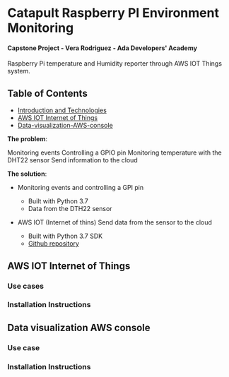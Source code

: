# Catapult Raspberry PI Environment Monitoring
#### Capstone Project - Vera Rodriguez - Ada Developers' Academy
Raspberry Pi temperature and Humidity reporter through AWS IOT Things system.

## Table of Contents

* [Introduction and Technologies](#Introduction-and-Technologies)
* [AWS IOT Internet of Things](#AWS-IOT-Internet-of-Things)
* [Data-visualization-AWS-console](#)

**The problem**: 

Monitoring events
Controlling a GPIO pin
Monitoring temperature with the DHT22 sensor
Send information to the cloud

**The solution**: 
    
  * Monitoring events and controlling a GPI pin
    * Built with Python 3.7 
    * Data from the DTH22 sensor
    
  * AWS IOT (Internet of thins) Send data from the sensor to the cloud
    * Built with Python 3.7 SDK 
    * [Github repository](https://github.com/aws/aws-iot-device-sdk-python-v2)


## AWS IOT Internet of Things

### Use cases

### Installation Instructions

## Data visualization AWS console

### Use case

### Installation Instructions
